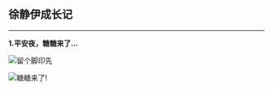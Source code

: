 

## 徐静伊成长记

****


**1.平安夜，糖糖来了...**

![留个脚印先](/Resource/xjy/003.jpg,"留个脚印先！")


![糖糖来了!](/Resource/xjy/002.jpg,"糖糖来了！")



